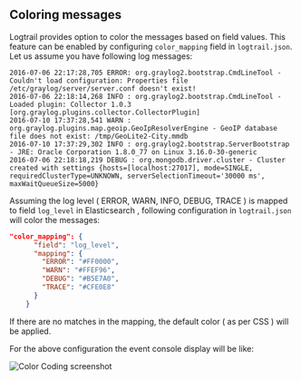 ## Coloring messages ##

Logtrail provides option to color the messages based on field values. This feature can be enabled by configuring `color_mapping` field in `logtrail.json`. Let us assume you have following log messages:
```
2016-07-06 22:17:28,705 ERROR: org.graylog2.bootstrap.CmdLineTool - Couldn't load configuration: Properties file /etc/graylog/server/server.conf doesn't exist!
2016-07-06 22:18:14,268 INFO : org.graylog2.bootstrap.CmdLineTool - Loaded plugin: Collector 1.0.3 [org.graylog.plugins.collector.CollectorPlugin]
2016-07-10 17:37:28,541 WARN : org.graylog.plugins.map.geoip.GeoIpResolverEngine - GeoIP database file does not exist: /tmp/GeoLite2-City.mmdb
2016-07-10 17:37:29,302 INFO : org.graylog2.bootstrap.ServerBootstrap - JRE: Oracle Corporation 1.8.0_77 on Linux 3.16.0-30-generic
2016-07-06 22:18:18,219 DEBUG : org.mongodb.driver.cluster - Cluster created with settings {hosts=[localhost:27017], mode=SINGLE, requiredClusterType=UNKNOWN, serverSelectionTimeout='30000 ms', maxWaitQueueSize=5000}
```

Assuming the log level ( ERROR, WARN, INFO, DEBUG, TRACE ) is mapped to field `log_level` in Elasticsearch , following configuration in `logtrail.json` will color the messages:

```json
"color_mapping": {
      "field": "log_level",
      "mapping": {
        "ERROR": "#FF0000",
        "WARN": "#FFEF96",
        "DEBUG": "#B5E7A0",
        "TRACE": "#CFE0E8"
      }
    }
```

If there are no matches in the mapping, the default color ( as per CSS ) will be applied.

For the above configuration the event console display will be like:

![Color Coding screenshot](https://raw.githubusercontent.com/sivasamyk/logtrail/master/docs/color_mapping.png)
